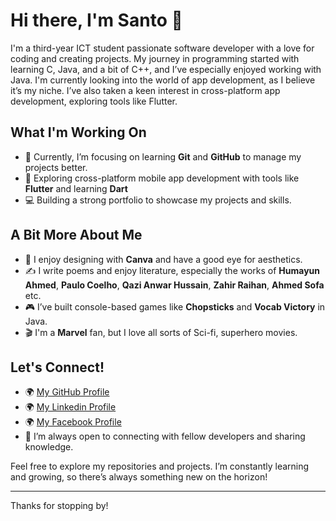 # Hi there, I'm Santo 👋

I'm a third-year ICT student passionate software developer with a love for coding and creating projects. My journey in programming started with learning C, Java, and a bit of C++, and I’ve especially enjoyed working with Java. I'm currently looking into the world of app development, as I believe it’s my niche. I’ve also taken a keen interest in cross-platform app development, exploring tools like Flutter.

## What I'm Working On
- 🌱 Currently, I’m focusing on learning **Git** and **GitHub** to manage my projects better.
- 📱 Exploring cross-platform mobile app development with tools like **Flutter** and learning **Dart**
- 💻 Building a strong portfolio to showcase my projects and skills.

## A Bit More About Me
- 🎨 I enjoy designing with **Canva** and have a good eye for aesthetics.
- ✍️ I write poems and enjoy literature, especially the works of **Humayun Ahmed**, **Paulo Coelho**, **Qazi Anwar Hussain**, **Zahir Raihan**, **Ahmed Sofa** etc.
- 🎮 I’ve built console-based games like **Chopsticks** and **Vocab Victory** in Java.
- 🎬 I'm a **Marvel** fan, but I love all sorts of Sci-fi, superhero movies.

## Let's Connect!
- 🌍 [My GitHub Profile](https://github.com/Samiul-Hossen-Sarkar-Santo)
- 🌍 [My Linkedin Profile](https://www.instagram.com/samiul.hossen/)
- 🌍 [My Facebook Profile](https://www.facebook.com/shamiulhossensanto)
- 💬 I’m always open to connecting with fellow developers and sharing knowledge.

Feel free to explore my repositories and projects. I’m constantly learning and growing, so there’s always something new on the horizon!

---

Thanks for stopping by!
